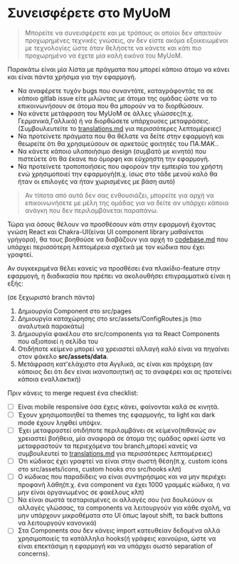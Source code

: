 # Συνεισφέρετε στο MyUoM

> Μπορείτε να συνεισφέρετε και με τρόπους οι οποίοι δεν απαιτούν προχωρημένες τεχνικές γνώσεις, αν δεν είστε ακόμα εξοικειωμένοι με τεχνολογίες ώστε όταν θελήσετε να κάνετε και κάτι πιο προχωρημένο να έχετε μία καλή εικόνα του MyUoM.

Παρακάτω είναι μία λίστα με πράγματα που μπορεί κάποιο άτομο να κάνει και είναι πάντα χρήσιμα για την εφαρμογή.

- Να αναφέρετε τυχόν bugs που συναντάτε, καταγράφοντάς τα σε κάποιο gitlab issue
  είτε μιλώντας με άτομα της ομάδας ώστε να το επικοινωνήσουν σε άτομα που θα μπορούν να το διορθώσουν.
- Να κάνετε μετάφραση του MyUoM σε άλλες γλώσσες(π.χ. Γερμανικά,Γαλλικά) ή να διορθώσετε υπάρχουσες μεταφράσεις. (Συμβουλευτείτε το [translations.md](translations.md) για περισσότερες λεπτομέρειες)
- Να προτείνετε πράγματα που θα θέλατε να δείτε στην εφαρμογή και θεωρείτε ότι θα χρησιμεύσουν σε αρκετούς φοιτητές του ΠΑ.ΜΑΚ..
- Να κάνετε κάποιο υλοποιήσιμο design (συμβατό με κινητά) που πιστεύετε ότι θα έκανε πιο όμορφη και εύχρηστη την εφαρμογή.
- Να προτείνετε τροποποιήσεις που αφορούν την εμπειρία του χρήστη ενώ χρησιμοποιεί την εφαρμογή(π.χ. ίσως στο τάδε μενού καλό θα ήταν οι επιλογές να ήταν χωρισμένες με βάση αυτό)

> Αν τίποτα από αυτά δεν σας ενθουσιάζει, μπορείτε για αρχή να επικοινωνήσετε με μέλη της ομάδας για να δείτε αν υπάρχει κάποια ανάγκη που δεν περιλαμβάνεται παραπάνω.

Τώρα για όσους θέλουν να προσθέσουν κάτι στην εφαρμογή έχοντας γνώση React και Chakra-UI(είναι UI component library μαθαίνεται γρήγορα), θα τους βοηθούσε να διαβάζουν για αρχή το [codebase.md](codebase.md) που υπάρχει περισσότερη λεπτομέρεια σχετικά με τον κώδικα που έχει γραφτεί.

Αν συγκεκριμένα θέλει κανείς να προσθέσει ένα πλακίδιο-feature στην εφαρμογή, η διαδικασία που πρέπει να ακολουθήσει επιγραμματικά είναι η εξής:

(σε ξεχωριστό branch πάντα)

1.  Δημιουργία Component στο src/pages
2.  Δημιουργία καταχώρησης στο src/assets/ConfigRoutes.js (πιο αναλυτικά παρακάτω)
3.  Δημιουργία φακέλου στο src/components για τα React Components που αξιοποιεί η σελίδα του
4.  Οτιδήποτε κείμενο μπορεί να χρειαστεί αλλαγή καλό είναι να πηγαίνει στον φάκελο **src/assets/data**.
5.  Μετάφραση κατ'ελάχιστο στα Αγγλικά, ας είναι και πρόχειρη (αν κάποιος δει ότι δεν είναι ικανοποιητική ας το αναφέρει και ας προτείνει κάποια εναλλακτική)

Πριν κάνεις το merge request ένα checklist:

- [ ] Είναι mobile responsive όσα έχεις κάνει, φαίνονται καλά σε κινητά.
- [ ] Έχουν χρησιμοποιηθεί τα themes της εφαρμογής, τα light και dark mode έχουν ληφθεί υπόψιν.
- [ ] Έχει μεταφραστεί οτιδήποτε περιλαμβάνει σε κείμενο(πιθανώς αν χρειαστεί βοήθεια, μία αναφορά σε άτομα της ομάδας αρκεί ώστε να μεταφραστούν τα περιεχόμενα του branch,μπορεί κανείς να συμβουλευτεί το [translations.md](translations.md) για περισσότερες λεπτομέρειες)
- [ ] Ότι κώδικας έχει γραφτεί να είναι στην σωστή θέση(π.χ. custom icons στο src/assets/icons, custom hooks στο src/hooks κλπ)
- [ ] Ο κώδικας που παραδίδεις να είναι συντηρήσιμος και να μην περιέχει προφανή λάθη(π.χ. ένα component να έχει 1000 γραμμές κώδικα, ή να μην είναι οργανωμένος σε φακέλους κλπ)
- [ ] Να είναι σωστά τεσταρισμένες οι αλλαγές σου (να δουλεύουν οι αλλαγές γλώσσας, τα components να λειτουργούν για κάθε σχολή, να μην υπάρχουν μικροθέματα στο UI όπως layout shift, τα back buttons να λειτουργούν κανονικά)
- [ ] Στα Components σου δεν κάνεις import κατευθείαν δεδομένα αλλά χρησιμοποιείς τα κατάλληλα hooks(ή γράφεις καινούρια, ώστε να είναι επεκτάσιμη η εφαρμογή και να υπάρχει σωστό separation of concerns).
